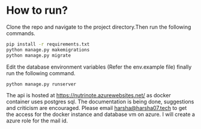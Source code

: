 # How to run?

Clone the repo and navigate to the project directory.Then run the following commands.

```bash
pip install -r requirements.txt
python manage.py makemigrations
python manage.py migrate
```

Edit the database environment variables (Refer the env.example file) finally run the following command.

```bash
python manage.py runserver
``` 

The api is hosted at https://nutrinote.azurewebsites.net/ as docker container uses postgres sql.
The documentation is being done, suggestions and criticism are encouraged.
Please email harsha@harsha07.tech to get the access for the docker instance and database vm on azure. I will create a
azure role for the mail id. 

